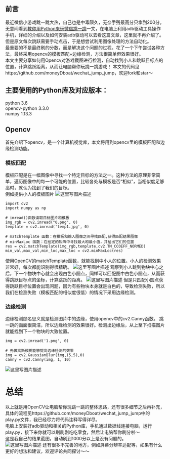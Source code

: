 ## 前言
最近微信小游戏跳一跳大热，自己也是中毒颇久，无奈手残最高分只拿到200分。无意间看到[教你用Python来玩微信跳一跳](https://zhuanlan.zhihu.com/p/32452473)一文，在电脑上利用adb驱动工具操作手机，详细的介绍以及如何安装adb驱动可以去看这篇文章，这里就不再介绍了。但是原文每次跳跃需要手动点击，于是想尝试利用图像处理的方法自动化。  
最重要的不是最终刷的分数，而是解决这个问题的过程。花了一个下午尝试各种方法，最终采用opencv的模板匹配+边缘检测，方法很简单但效果很好。  
本文主要分享如何用Opencv对游戏截图进行检测，自动找到小人和跳跃目标点的位置，计算跳跃距离，从而让电脑帮你玩跳一跳游戏！
本文的代码见https://github.com/moneyDboat/wechat_jump_jump，欢迎fork和star～

## 主要使用的Python库及对应版本：
python 3.6  
opencv-python 3.3.0  
numpy 1.13.3  

## Opencv  
首先介绍下opencv，是一个计算机视觉库，本文将用到opencv里的模板匹配和边缘检测功能。  

### 模板匹配
模板匹配是在一幅图像中寻找一个特定目标的方法之一。这种方法的原理非常简单，遍历图像中的每一个可能的位置，比较各处与模板是否“相似”，当相似度足够高时，就认为找到了我们的目标。  
例如提供小人的模板图片
![这里写图片描述](http://img.blog.csdn.net/20171231132928712?watermark/2/text/aHR0cDovL2Jsb2cuY3Nkbi5uZXQvbW9uZXlkYm9hdA==/font/5a6L5L2T/fontsize/400/fill/I0JBQkFCMA==/dissolve/70/gravity/SouthEast)
```
import cv2
import numpy as np

# imread()函数读取目标图片和模板
img_rgb = cv2.imread("0.png", 0)
template = cv2.imread('temp1.jpg', 0) 

# matchTemplate 函数：在模板和输入图像之间寻找匹配,获得匹配结果图像 
# minMaxLoc 函数：在给定的矩阵中寻找最大和最小值，并给出它们的位置
res = cv2.matchTemplate(img_rgb,template,cv2.TM_CCOEFF_NORMED)
min_val,max_val,min_loc,max_loc = cv2.minMaxLoc(res)
```
使用OpenCV的matchTemplate函数，就能找到中小人的位置。小人的检测效果非常好，每次都能识别得很精确。
![这里写图片描述](http://img.blog.csdn.net/20171231133114181?watermark/2/text/aHR0cDovL2Jsb2cuY3Nkbi5uZXQvbW9uZXlkYm9hdA==/font/5a6L5L2T/fontsize/400/fill/I0JBQkFCMA==/dissolve/70/gravity/SouthEast)
观察到小人跳到物块中心之后，下一个物块中心就会出现白色小圆点，同样可以匹配图中白色小圆点，从而获得跳跃目标点的坐标，计算跳跃的距离。
![这里写图片描述](http://img.blog.csdn.net/20171231133244302?watermark/2/text/aHR0cDovL2Jsb2cuY3Nkbi5uZXQvbW9uZXlkYm9hdA==/font/5a6L5L2T/fontsize/400/fill/I0JBQkFCMA==/dissolve/70/gravity/SouthEast)
但是只匹配小圆点获得跳跃目标位置会出现问题，因为有些物块本身就是白色的，导致检测失败，所以我们在检测失败（模板匹配的相似度很低）的情况下采用边缘检测。

### 边缘检测
边缘检测顾名思义就是检测图片中的边缘，使用opencv中的cv2.Canny函数。
跳一跳的画面很简洁，所以边缘检测的效果很好。检测出边缘后，从上至下扫描图片就能找到下一个物块的大致位置。
```
img = cv2.imread('1.png', 0)

# 先做高斯模糊能够提高边缘检测的效果
img = cv2.GaussianBlur(img,(5,5),0)  
canny = cv2.Canny(img, 1, 10) 
```
![这里写图片描述](http://img.blog.csdn.net/20171231133343730?watermark/2/text/aHR0cDovL2Jsb2cuY3Nkbi5uZXQvbW9uZXlkYm9hdA==/font/5a6L5L2T/fontsize/400/fill/I0JBQkFCMA==/dissolve/70/gravity/SouthEast)
# 总结
以上就是用OpenCV让电脑帮你玩跳一跳的整体思路，还有很多细节之后再补充，具体的流程见https://github.com/moneyDboat/wechat_jump_jump中的play.py文件，我已经尽力将代码注释写得详尽。  
电脑上安装好adb驱动和相关的Python库，手机通过数据线连接电脑，运行play.py，接下来你就可以刷刷剧吃吃零食，然后让电脑帮你刷分啦～  
这是我自己的结果截图，自动刷到1000分以上是没有问题的。  
![这里写图片描述](http://img.blog.csdn.net/20171231133441199?watermark/2/text/aHR0cDovL2Jsb2cuY3Nkbi5uZXQvbW9uZXlkYm9hdA==/font/5a6L5L2T/fontsize/400/fill/I0JBQkFCMA==/dissolve/70/gravity/SouthEast)
还有很多不完善的地方，例如屏幕分辨率适配等，如果有什么更好的想法和建议，欢迎评论共同探讨～～
